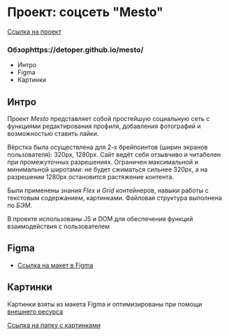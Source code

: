 # Проект: соцсеть "Mesto"

[Ссылка на проект]()

### Обзорhttps://detoper.github.io/mesto/
* Интро
* Figma
* Картинки

## **Интро**

Проект *Mesto* представляет собой простейшую социальную сеть с функциями редактирования профиля, добавления фотографий и возможностью ставить лайки.

Вёрстка была осуществлена для 2-х брейпоинтов (ширин экранов пользователя): 320px, 1280px.
Сайт ведёт себя отзывчиво и читабелен при промежуточных разрешениях. Ограничен максимальной и минимальной широтами: не будет сжиматься сильнее 320px, а на разрешении 1280px остановится растяжение контента.

Были применены знания *Flex* и *Grid* контейнеров, навыки работы с текстовым содержанием, картинками. Файловая структура выполнена по *БЭМ*.

В проекте использованы JS и DOM для обеспечения функций взаимодействия с пользователем

## **Figma**

* [Ссылка на макет в Figma](https://www.figma.com/file/2cn9N9jSkmxD84oJik7xL7/JavaScript.-Sprint-4?node-id=0%3A1)

## **Картинки**

Картинки взяты из макета Figma и оптимизированы при помощи [внешнего ресурса](https://tinypng.com/)

[Ссылка на папку с картинками](./images)

